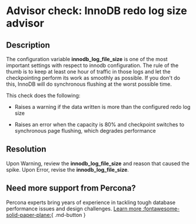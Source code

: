 # Advisor check: InnoDB redo log size advisor

## Description

The configuration variable **innodb_log_file_size** is one of the most important settings with respect to innodb configuration.
The rule of the thumb is to keep at least one hour of traffic in those logs and let the checkpointing perform its work as smoothly as possible. If you don't do this, InnoDB will do synchronous flushing at the worst possible time.

This check does the following:

* Raises a warning if the data written is more than the configured redo log size

* Raises an error when the capacity is 80% and checkpoint switches to synchronous page flushing, which degrades performance

## Resolution

Upon Warning, review the **innodb_log_file_size** and reason that caused the spike. 
Upon Error, revise the **innodb_log_file_size**.

## Need more support from Percona?

Percona experts bring years of experience in tackling tough database performance issues and design challenges.
[Learn more :fontawesome-solid-paper-plane:](https://per.co.na/subscribe){ .md-button }
